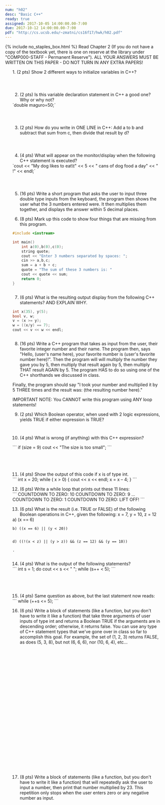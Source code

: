 ```yaml
---
num: "h02"
desc: "Basic C++"
ready: true
assigned: 2017-10-05 14:00:00.00-7:00
due: 2017-10-12 14:00:00.00-7:00
pdf: "http://cs.ucsb.edu/~zmatni/cs16f17/hwk/h02.pdf"
---
```

{% include no_staples_box.html %}
Read Chapter 2 (If you do not have a copy of the textbook yet, there is one on reserve at the library under "COMP000-STAFF - Permanent Reserve"). ALL YOUR ANSWERS MUST BE WRITTEN ON THIS PAPER - DO NOT TURN IN ANY EXTRA PAPERS!

<ol markdown="1">
1.	(2 pts) Show 2 different ways to initialize variables in C++?
  <div style="margin-bottom:4em"></div>

2.	(2 pts) Is this variable declaration statement in C++ a good one? Why or why not?
<div markdown="1">
`double maguro=50;`
</div>
  <div style="margin-bottom:4em"></div>

3.	(2 pts) How do you write in ONE LINE in C++: Add a to b and subtract that sum from c, then divide that result by d?
  <div style="margin-bottom:4em"></div>

4.	(4 pts) What will appear on the monitor/display when the following C++ statement is executed?
<div markdown="1">
`cout << "My dog likes to eat\t" << 5 << " cans of dog food a day" << " !" << endl;`
</div>
  <div style="margin-bottom:4em"></div>

5.	(16 pts) Write a short program that asks the user to input three double type inputs from the keyboard, the program then shows the user what the 3 numbers entered were. It then multiplies them together, and displays the answer within 5 decimal places.
  <div class="pagebreak"></div>

6.	(8 pts) Mark up this code to show four things that are missing from this program.
<div markdown="1">

```cpp
#include <iostream>

int main()
    int a(0),b(0),c(0);
    string quote;
    cout << "Enter 3 numbers separated by spaces: ";
    cin >> a,b,c;
    sum = a + b + c;
    quote = "The sum of these 3 numbers is: "
    cout << quote << sum;
    return 0; 
}
```

</div>
  <div style="margin-bottom:2em"></div>

7.	(6 pts) What is the resulting output display from the following C++ statements? AND EXPLAIN WHY.
    <div style="margin-bottom:0.5em"></div>
<div markdown="1">

```cpp
int x(35), y(5);
bool v, w;
v = (x >= y);
w = ((x/y) == 7);
cout << v << w << endl;
```

</div>
  <div style="margin-bottom:2em"></div>
  
8.	(16 pts) Write a C++ program that takes as input from the user, their favorite integer number and their name. The program then, says "Hello, (user's name here), your favorite number is (user's favorite number here)!". Then the program will will multiply the number they gave you by 5, then multiply that result again by 5, then multiply THAT result AGAIN by 5. The program HAS to do so using one of the C++ shorthands we discussed in class.
  <div style="margin-bottom:1em"></div>
Finally, the program should say "I took your number and multiplied it by 5 THREE times and the result was: (the resulting number here)."
  <div style="margin-bottom:1em"></div>
IMPORTANT NOTE:  You CANNOT write this program using ANY loop statements!

<div class="pagebreak"></div>

9.	(2 pts) Which Boolean operator, when used with 2 logic expressions, yields TRUE if either expression is TRUE?
  <div style="margin-bottom:3em"></div>

10.	(4 pts) What is wrong (if anything) with this C++ expression?
  <div style="margin-bottom:1em"></div>
  <div markdown="1">
```
if (size = 9)
   cout << "The size is too small";
```
  </div>
  <div style="margin-bottom:5em"></div>

11.	(4 pts) Show the output of this code if x is of type int.
<div markdown="1">
```
int x = 20;
while ( x > 0) {
   cout << x << endl;
   x = x – 4;
 }
```
</div> 
 
12.	(6 pts) Write a while loop that prints out these 11 lines: 
<div markdown="1">
```
COUNTDOWN TO ZERO: 10
COUNTDOWN TO ZERO: 9
...
COUNTDOWN TO ZERO: 1
COUNTDOWN TO ZERO: LIFT OFF!
```
</div>
<div class="pagebreak"></div>

13.	(6 pts)  What is the result (i.e. TRUE or FALSE) of the following Boolean operations in C++, given the following:
	x = 7, y = 10, z = 12
	<div style="margin-bottom:0em"></div>
<div markdown="1">
	a) (x == 6)


	b) ((x == 6) || (y < 20))

	
	d) ((!(x < z) || (y > z)) && (z == 12) && (y == 10))
	
	.	
</div>
<div style="margin-bottom:2em"></div>

14.	(4 pts) What is the output of the following statements?
  <div markdown="1">
```
int s = 1;
do
     cout << s << " ";
while (s++ < 5);
```
  </div>
  <div style="margin-bottom:5em"></div>

15.	(4 pts) Same question as above, but the last statement now reads:

  <div markdown="1">
```
while (++s <= 5);
```
  </div>
<div class="pagebreak"></div>

16.	(6 pts) Write a block of statements (like a function, but you don't have to write it like a function) that take three arguments of user inputs of type int and returns a Boolean TRUE if the arguments are in descending order; otherwise, it returns false. You can use any type of C++ statement types that we've gone over in class so far to accomplish this goal. For example, the set of (1, 2, 3) returns FALSE, as does (5, 3, 8), but not (6, 6, 6), nor (10, 6, 4), etc...
  <div style="margin-bottom:30em"></div>

17.	(8 pts) Write a block of statements (like a function, but you don't have to write it like a function) that will repeatedly ask the user to input a number, then print that number multiplied by 23. This repetition only stops when the user enters zero or any negative number as input.

</ol>
